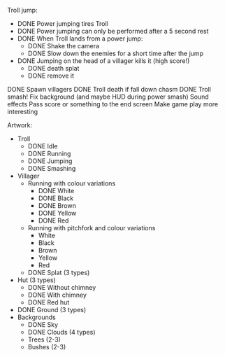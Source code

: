 
Troll jump:

- DONE Power jumping tires Troll
- DONE Power jumping can only be performed after a 5 second rest
- DONE When Troll lands from a power jump:
	- DONE Shake the camera
	- DONE Slow down the enemies for a short time after the jump
- DONE Jumping on the head of a villager kills it (high score!)
	- DONE death splat
	- DONE remove it

DONE Spawn villagers
DONE Troll death if fall down chasm
DONE Troll smash!
Fix background (and maybe HUD during power smash)
Sound effects
Pass score or something to the end screen
Make game play more interesting

Artwork:

- Troll
	- DONE Idle
	- DONE Running
	- DONE Jumping
	- DONE Smashing
- Villager
	- Running with colour variations
		- DONE White
		- DONE Black
		- DONE Brown
		- DONE Yellow
		- DONE Red
	- Running with pitchfork and colour variations
		- White
		- Black
		- Brown
		- Yellow
		- Red
	- DONE Splat (3 types)
- Hut (3 types)
	- DONE Without chimney
	- DONE With chimney
	- DONE Red hut
- DONE Ground (3 types)
- Backgrounds
	- DONE Sky
	- DONE Clouds (4 types)
	- Trees (2-3)
	- Bushes (2-3)